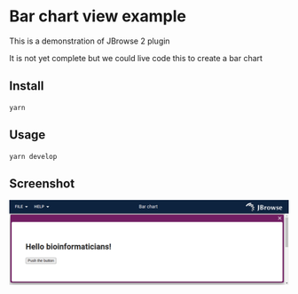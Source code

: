 # Bar chart view example

This is a demonstration of JBrowse 2 plugin

It is not yet complete but we could live code this to create a bar chart

## Install

    yarn

## Usage

    yarn develop

## Screenshot

![](img/1.png)
